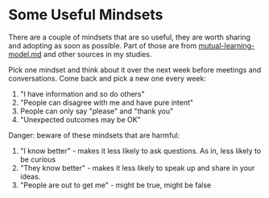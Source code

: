 # Some Useful Mindsets

There are a couple of mindsets that are so useful, they are worth sharing and adopting as soon as possible. Part of those are from [mutual-learning-model.md](../references/mutual-learning-model.md "mention") and other sources in my studies.

Pick one mindset and think about it over the next week before meetings and conversations. Come back and pick a new one every week:

1. "I have information and so do others"
2. "People can disagree with me and have pure intent"
3. People can only say "please" and "thank you"
4. "Unexpected outcomes may be OK"

Danger: beware of these mindsets that are harmful:

1. "I know better" - makes it less likely to ask questions. As in, less likely to be curious
2. "They know better" - makes it less likely to speak up and share in your ideas.
3. "People are out to get me" - might be true, might be false

